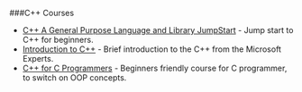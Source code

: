 ###C++ Courses

 - [C++ A General Purpose Language and Library JumpStart](https://mva.microsoft.com/en-US/training-courses/c-a-general-purpose-language-and-library-jump-start-8251) - Jump start to C++ for beginners.
 - [Introduction to C++](https://www.edx.org/course/introduction-c-microsoft-dev210x-1) - Brief introduction to the C++ from the Microsoft Experts.
 - [C++ for C Programmers](https://www.coursera.org/learn/c-plus-plus-a) - Beginners friendly course for C programmer, to switch on OOP concepts.
 